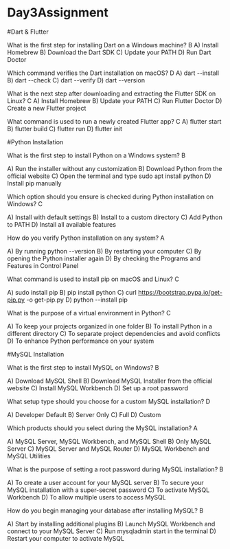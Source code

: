 # Day3Assignment
#Dart & Flutter

What is the first step for installing Dart on a Windows machine? B
A) Install Homebrew 
B) Download the Dart SDK 
C) Update your PATH 
D) Run Dart Doctor

Which command verifies the Dart installation on macOS? D
A) dart --install 
B) dart --check 
C) dart --verify 
D) dart --version

What is the next step after downloading and extracting the Flutter SDK on Linux? C
A) Install Homebrew 
B) Update your PATH 
C) Run Flutter Doctor 
D) Create a new Flutter project

What command is used to run a newly created Flutter app? C
A) flutter start 
B) flutter build 
C) flutter run 
D) flutter init

#Python Installation

What is the first step to install Python on a Windows system? B

A) Run the installer without any customization 
B) Download Python from the official website 
C) Open the terminal and type sudo apt install python 
D) Install pip manually

Which option should you ensure is checked during Python installation on Windows? C

A) Install with default settings 
B) Install to a custom directory 
C) Add Python to PATH 
D) Install all available features

How do you verify Python installation on any system? A

A) By running python --version 
B) By restarting your computer 
C) By opening the Python installer again 
D) By checking the Programs and Features in Control Panel

What command is used to install pip on macOS and Linux? C

A) sudo install pip 
B) pip install python 
C) curl https://bootstrap.pypa.io/get-pip.py -o get-pip.py 
D) python --install pip

What is the purpose of a virtual environment in Python? C

A) To keep your projects organized in one folder 
B) To install Python in a different directory 
C) To separate project dependencies and avoid conflicts 
D) To enhance Python performance on your system

#MySQL Installation

What is the first step to install MySQL on Windows? B

A) Download MySQL Shell 
B) Download MySQL Installer from the official website 
C) Install MySQL Workbench 
D) Set up a root password

What setup type should you choose for a custom MySQL installation? D

A) Developer Default 
B) Server Only 
C) Full 
D) Custom

Which products should you select during the MySQL installation? A

A) MySQL Server, MySQL Workbench, and MySQL Shell 
B) Only MySQL Server 
C) MySQL Server and MySQL Router 
D) MySQL Workbench and MySQL Utilities

What is the purpose of setting a root password during MySQL installation? B

A) To create a user account for your MySQL server 
B) To secure your MySQL installation with a super-secret password 
C) To activate MySQL Workbench 
D) To allow multiple users to access MySQL

How do you begin managing your database after installing MySQL? B

A) Start by installing additional plugins 
B) Launch MySQL Workbench and connect to your MySQL Server 
C) Run mysqladmin start in the terminal 
D) Restart your computer to activate MySQL
